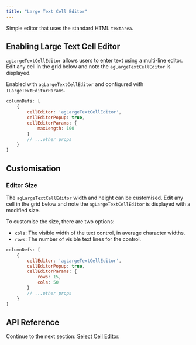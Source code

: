 ```yaml
---
title: "Large Text Cell Editor"
---
```


Simple editor that uses the standard HTML `textarea`.

## Enabling Large Text Cell Editor

`agLargeTextCellEditor` allows users to enter text using a multi-line editor. Edit any cell in the grid below and note the `agLargeTextCellEditor` is displayed.

<grid-example title='Large Text Editor' name='large-text-editor' type='generated' options='{ "modules": ["clientside"] }'></grid-example>

Enabled with `agLargeTextCellEditor` and configured with `ILargeTextEditorParams`.

```js
columnDefs: [
    {
        cellEditor: 'agLargeTextCellEditor',
        cellEditorPopup: true,
        cellEditorParams: {
            maxLength: 100
        }
        // ...other props
    }
]
```

## Customisation

### Editor Size

The `agLargeTextCellEditor` width and height can be customised. Edit any cell in the grid below and note the `agLargeTextCellEditor` is displayed with a modified size.

<grid-example title='Large Text Editor Cols and Rows' name='large-text-editor-cols-rows' type='generated' options='{ "modules": ["clientside"] }'></grid-example>

To customise the size, there are two options:

- `cols`: The visible width of the text control, in average character widths.
- `rows`: The number of visible text lines for the control.

```js
columnDefs: [
    {
        cellEditor: 'agLargeTextCellEditor',
        cellEditorPopup: true,
        cellEditorParams: {
            rows: 15,
            cols: 50
        }
        // ...other props
    }
]
```

## API Reference

<interface-documentation interfaceName='ILargeTextEditorParams' names='["maxLength","rows","cols"]'></interface-documentation>


Continue to the next section: [Select Cell Editor](../provided-cell-editors-select/).